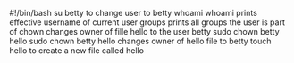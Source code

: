 #!/bin/bash
su betty to change user to betty
whoami
whoami prints effective username of current user
groups prints all groups the user is part of
chown changes owner of fille hello to the user betty
sudo chown betty hello
sudo chown betty hello changes owner of hello file to betty 
touch hello to create a new file called hello
